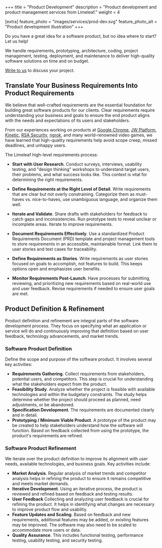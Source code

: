 +++
title = "Product Development"
description = "Product development and product management services from Limeleaf."
weight = 4

[extra]
feature_photo = "images/services/prod-dev.svg"
feature_photo_alt = "Product development illustration"
+++

Do you have a great idea for a software product, but no idea where to start? Let us help!

We handle requirements, prototyping, architecture, coding, project management, testing, deployment, and maintenance to deliver high-quality software solutions on time and on budget. 

[Write to us](https://limeleaf.io/contact/ "Contact us") to discuss your project.

## Translate Your Business Requirements Into Product Requirements

We believe that well-crafted requirements are the essential foundation for building great software products for our clients. Clear requirements require understanding your business and goals to ensure the end product aligns with the needs and expectations of its users and stakeholders.

From our experiences working on products at [Google Chrome](https://www.google.com/chrome/), [JW Platform](https://jwplayer.com), [Kinetic](https://www.wearkinetic.com/), [RSA Security](https://rsa.com "RSA Security"), [ngrok](https://ngrok.com), and many world-renowned video games, we have learned that high-quality requirements help avoid scope creep, missed deadlines, and unhappy users.

The Limeleaf high-level requirements process:

- **Start with User Research**. Conduct surveys, interviews, usability testing, and "design thinking" workshops to understand target users, their problems, and what success looks like. This context is vital for determining the right requirements.

- **Define Requirements at the Right Level of Detail**. Write requirements that are clear but not overly constraining. Categorize them as must-haves vs. nice-to-haves, use unambiguous language, and organize them well.

- **Iterate and Validate**. Share drafts with stakeholders for feedback to catch gaps and inconsistencies. Run prototype tests to reveal unclear or incomplete areas. Iterate to improve requirements.

- **Document Requirements Effectively**. Use a standardized Product Requirements Document (PRD) template and project management tools to store requirements in an accessible, maintainable format. Link them to user stories and test cases for traceability.

- **Define Requirements as Stories**. Write requirements as user stories focused on goals to accomplish, not features to build. This keeps options open and emphasizes user benefits.

- **Monitor Requirements Post-Launch**. Have processes for submitting, reviewing, and prioritizing new requirements based on real-world use and user feedback. Revise requirements if needed to ensure user goals are met.

## Product Definition & Refinement

Product definition and refinement are integral parts of the software development process. They focus on specifying what an application or service will do and continuously improving that definition based on user feedback, technology advancements, and market trends.

### Software Product Definition

Define the scope and purpose of the software product. It involves several key activities:

- **Requirements Gathering**. Collect requirements from stakeholders, potential users, and competitors. This step is crucial for understanding what the stakeholders expect from the product.
- **Feasibility Study**. Analyze whether the project is feasible with available technologies and within the budgetary constraints. The study helps determine whether the project should proceed as planned, need adjustments, or be abandoned.
- **Specification Development**. The requirements are documented clearly and in detail.
- **Prototyping / Minimum Viable Product**. A prototype of the product may be created to help stakeholders understand how the software will function. Based on feedback collected from using the prototype, the product's requirements are refined.

### Software Product Refinement

We iterate over the product definition to improve its alignment with user needs, available technologies, and business goals. Key activities include:

- **Market Analysis**. Regular analysis of market trends and competitor analysis helps in refining the product to ensure it remains competitive and meets market demands.
- **Iterative Development**. Using an iterative process, the product is reviewed and refined based on feedback and testing results.
- **User Feedback** Collecting and analyzing user feedback is crucial for refining the product. It helps in identifying what changes are necessary to improve product flow and usability.
- **Feature Updates and Scaling**. Based on feedback and new requirements, additional features may be added, or existing features may be improved. The software may also need to be scaled to accommodate more users or data.
- **Quality Assurance**. This includes functional testing, performance testing, usability testing, and security testing.
